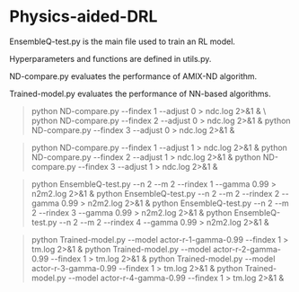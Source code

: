 # Physics-aided-DRL

EnsembleQ-test.py is the main file used to train an RL model.

Hyperparameters and functions are defined in utils.py.

ND-compare.py evaluates the performance of AMIX-ND algorithm.

Trained-model.py evaluates the performance of NN-based algorithms.


>python ND-compare.py --findex 1 --adjust 0 > ndc.log 2>&1 & \\
>python ND-compare.py --findex 2 --adjust 0 > ndc.log 2>&1 &
>python ND-compare.py --findex 3 --adjust 0 > ndc.log 2>&1 &

>python ND-compare.py --findex 1 --adjust 1 > ndc.log 2>&1 &
>python ND-compare.py --findex 2 --adjust 1 > ndc.log 2>&1 &
>python ND-compare.py --findex 3 --adjust 1 > ndc.log 2>&1 &

>python EnsembleQ-test.py --n 2 --m 2 --rindex 1 --gamma 0.99 > n2m2.log 2>&1 &
>python EnsembleQ-test.py --n 2 --m 2 --rindex 2 --gamma 0.99 > n2m2.log 2>&1 &
>python EnsembleQ-test.py --n 2 --m 2 --rindex 3 --gamma 0.99 > n2m2.log 2>&1 &
>python EnsembleQ-test.py --n 2 --m 2 --rindex 4 --gamma 0.99 > n2m2.log 2>&1 &

>python Trained-model.py --model actor-r-1-gamma-0.99 --findex 1 > tm.log 2>&1 &
>python Trained-model.py --model actor-r-2-gamma-0.99 --findex 1 > tm.log 2>&1 &
>python Trained-model.py --model actor-r-3-gamma-0.99 --findex 1 > tm.log 2>&1 &
>python Trained-model.py --model actor-r-4-gamma-0.99 --findex 1 > tm.log 2>&1 &
